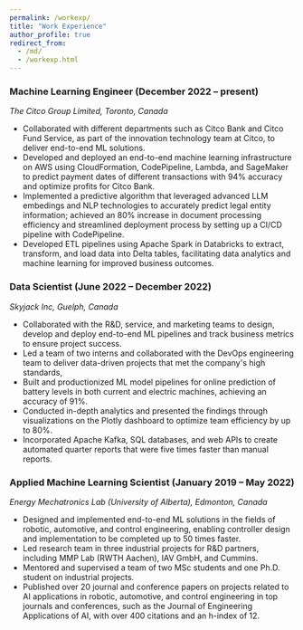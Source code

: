 ```yaml
---
permalink: /workexp/
title: "Work Experience"
author_profile: true
redirect_from:
  - /md/
  - /workexp.html
---
```


### Machine Learning Engineer (December 2022 – present)

_The Citco Group Limited, Toronto, Canada_

- Collaborated with different departments such as Citco Bank and Citco Fund Service, as part of the innovation technology team at Citco, to deliver end-to-end ML solutions.
- Developed and deployed an end-to-end machine learning infrastructure on AWS using CloudFormation, CodePipeline, Lambda, and SageMaker to predict payment dates of different transactions with 94% accuracy and optimize profits for Citco Bank.
- Implemented a predictive algorithm that leveraged advanced LLM embedings and NLP technologies to accurately predict legal entity information; achieved an 80% increase in document processing efficiency and streamlined deployment process by setting up a CI/CD pipeline with CodePipeline.
- Developed ETL pipelines using Apache Spark in Databricks to extract, transform, and load data into Delta tables, facilitating data analytics and machine learning for improved business outcomes.

### Data Scientist (June 2022 – December 2022)

_Skyjack Inc, Guelph, Canada_

- Collaborated with the R&D, service, and marketing teams to design, develop and deploy end-to-end ML pipelines and track business metrics to ensure project success.
- Led a team of two interns and collaborated with the DevOps engineering team to deliver data-driven projects that met the company's high standards,
- Built and productionized ML model pipelines for online prediction of battery levels in both current and electric machines, achieving an accuracy of 91%.
- Conducted in-depth analytics and presented the findings through visualizations on the Plotly dashboard to optimize team efficiency by up to 80%.
- Incorporated Apache Kafka, SQL databases, and web APIs to create automated quarter reports that were five times faster than manual reports.

### Applied Machine Learning Scientist (January 2019 – May 2022)

_Energy Mechatronics Lab (University of Alberta), Edmonton, Canada_

- Designed and implemented end-to-end ML solutions in the fields of robotic, automotive, and control engineering, enabling controller design and implementation to be completed up to 50 times faster.
- Led research team in three industrial projects for R&D partners, including MMP Lab (RWTH Aachen), IAV GmbH, and Cummins.
- Mentored and supervised a team of two MSc students and one Ph.D. student on industrial projects.
- Published over 20 journal and conference papers on projects related to AI applications in robotic, automotive, and control engineering in top journals and conferences, such as the Journal of Engineering Applications of AI, with over 400 citations and an h-index of 12.
